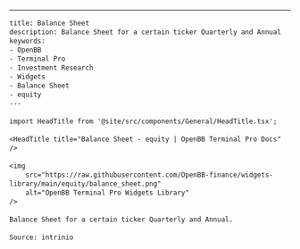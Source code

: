---
    title: Balance Sheet
    description: Balance Sheet for a certain ticker Quarterly and Annual
    keywords:
    - OpenBB
    - Terminal Pro
    - Investment Research
    - Widgets
    - Balance Sheet
    - equity
    ---

    import HeadTitle from '@site/src/components/General/HeadTitle.tsx';

    <HeadTitle title="Balance Sheet - equity | OpenBB Terminal Pro Docs" />

    <img
        src="https://raw.githubusercontent.com/OpenBB-finance/widgets-library/main/equity/balance_sheet.png"
        alt="OpenBB Terminal Pro Widgets Library"
    />

    Balance Sheet for a certain ticker Quarterly and Annual.

    Source: intrinio
    
